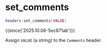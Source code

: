 # set_comments

```lua
headers:set_comments(VALUE)
```

{{since('2025.10.06-5ec871ab')}}

Assign `VALUE` (a string) to the `Comments` header.
